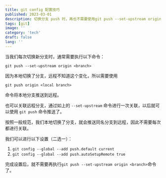 ```yaml
---
title: git config 配置技巧
published: 2023-03-01
description: 切换分支 push 时，再也不需要使用git push --set-upstream origin <branch>
tags: [git]
image: ''
category: 'tech'
draft: false
lang: ''
---
```


当我们每次切换新分支时，通常需要执行以下命令：

`git push --set-upstream origin <branch>`

因为本地切换了分支，远程不知道这个变化，所以需要使用

`git push origin <local branch>`

命令将本地分支推送到远程。

也可以关联远程分支，通过如上的 `--set-upstream` 命令进行一次关联，以后就可以使用 `git push` 命令推送了。

按照一般规范，我们本地切换了分支，就会推送同名分支到远程，因此不需要每次都进行关联。

我们可以进行以下设置（二选一）：

1. `git config --global --add push.default current`
2. `git config --global --add push.autoSetupRemote true`

完成设置后，就不需要再执行`git push --set-upstream origin <branch>`命令了。
